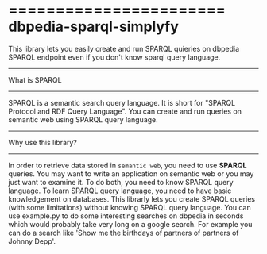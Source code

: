 =======================
dbpedia-sparql-simplyfy
=======================

This library lets you easily create and run SPARQL quieries on dbpedia SPARQL endpoint even if you don't know sparql query language.

***************
What is SPARQL
***************
SPARQL is a semantic search query language. It is short for "SPARQL Protocol and RDF Query Language". You can create and run queries on semantic web using SPARQL query language.

***********************
Why use this library?
***********************
In order to retrieve data stored in ``semantic web``, you need to use **SPARQL** queries. You may want to write an application on semantic web or you may just want to examine it. To do both, you need to know SPARQL query language. To learn SPARQL query language, you need to have basic knowledgement on databases. This librarly lets you create SPARQL queries (with some limitations) without knowing SPARQL query language. You can use example.py to do some interesting searches on dbpedia in seconds which would probably take very long on a google search. For example you can do a search like 'Show me the birthdays of partners of partners of Johnny Depp'.